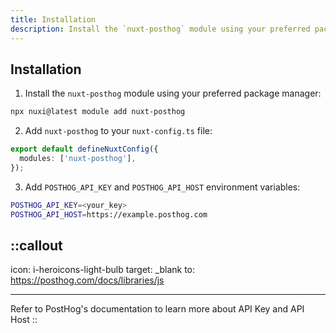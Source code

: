 ```yaml
---
title: Installation
description: Install the `nuxt-posthog` module using your preferred package manager.
---
```


## Installation

1. Install the `nuxt-posthog` module using your preferred package manager:

```bash
npx nuxi@latest module add nuxt-posthog
```

2. Add `nuxt-posthog` to your `nuxt-config.ts` file:

```typescript [nuxt.config.ts]
export default defineNuxtConfig({
  modules: ['nuxt-posthog'],
});
```

3. Add `POSTHOG_API_KEY` and `POSTHOG_API_HOST` environment variables:

```bash [.env]
POSTHOG_API_KEY=<your_key>
POSTHOG_API_HOST=https://example.posthog.com
```

::callout
---
icon: i-heroicons-light-bulb
target: \_blank
to: https://posthog.com/docs/libraries/js

---
Refer to PostHog's documentation to learn more about API Key and API Host
::
